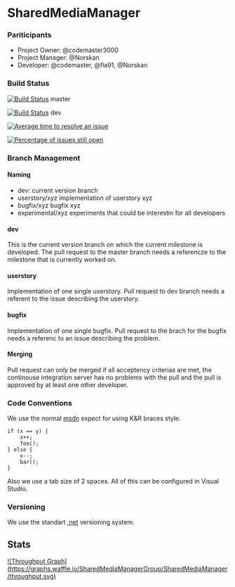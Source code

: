 # SharedMediaManager
### Pariticipants
- Project Owner: @codemaster3000
- Project Manager: @Norskan
- Developer: @codemaster, @fla91, @Norskan

### Build Status
[![Build Status](https://travis-ci.org/SharedMediaManagerGroup/SharedMediaManager.svg?branch=master)](https://travis-ci.org/SharedMediaManagerGroup/SharedMediaManager) master 

[![Build Status](https://travis-ci.org/SharedMediaManagerGroup/SharedMediaManager.svg?branch=dev)](https://travis-ci.org/SharedMediaManagerGroup/SharedMediaManager) dev

[![Average time to resolve an issue](http://isitmaintained.com/badge/resolution/SharedMediaManagerGroup/SharedMediaManager.svg)](http://isitmaintained.com/project/SharedMediaManagerGroup/SharedMediaManager "Average time to resolve an issue")

[![Percentage of issues still open](http://isitmaintained.com/badge/open/SharedMediaManagerGroup/SharedMediaManager.svg)](http://isitmaintained.com/project/SharedMediaManagerGroup/SharedMediaManager "Percentage of issues still open")

### Branch Management
#### Naming
- dev: current version branch
- userstory/xyz implementation of userstory xyz 
- bugfix/xyz bugfix xyz
- experimental/xyz experiments that could be interestin for all developers

#### dev
This is the current version branch on which the current milestone is developed. The pull request to the master branch needs a referencze
to the milestone that is currently worked on.

#### userstory
Implementation of one single userstory. Pull request to dev branch needs a referent to the issue describing the userstory.

#### bugfix
Implementation of one single bugfix. Pull request to the brach for the bugfix needs a referenc to an issue describing the problem.

#### Merging
Pull request can only be merged if all acceptency criterias are met, the continouse integration server has no problems with the pull and the pull is approved by at least one other developer.

### Code Conventions
We use the normal [msdn](https://msdn.microsoft.com/en-us/library/ff926074.aspx) expect for using K&R braces style.
```
if (x == y) {
    x++;
    foo();
} else {
    x--;
    bar();
}
```

Also we use a tab size of 2 spaces. All of this can be configured in Visual Studio.

### Versioning
We use the standart [.net](https://msdn.microsoft.com/en-us/library/system.version(v=vs.110).aspx) versioning system. 

## Stats
[![Throughput Graph] (https://graphs.waffle.io/SharedMediaManagerGroup/SharedMediaManager/throughput.svg)](https://graphs.waffle.io/SharedMediaManagerGroup/SharedMediaManager/metrics/throughput)
